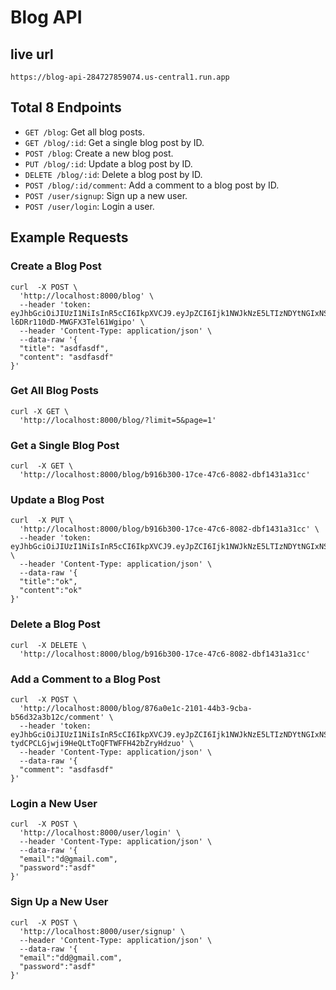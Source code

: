 # Blog API

## live url

`https://blog-api-284727859074.us-central1.run.app`

## Total 8 Endpoints

- `GET /blog`: Get all blog posts.
- `GET /blog/:id`: Get a single blog post by ID.
- `POST /blog`: Create a new blog post.
- `PUT /blog/:id`: Update a blog post by ID.
- `DELETE /blog/:id`: Delete a blog post by ID.
- `POST /blog/:id/comment`: Add a comment to a blog post by ID.
- `POST /user/signup`: Sign up a new user.
- `POST /user/login`: Login a user.

## Example Requests

### Create a Blog Post

```
curl  -X POST \
  'http://localhost:8000/blog' \
  --header 'token: eyJhbGciOiJIUzI1NiIsInR5cCI6IkpXVCJ9.eyJpZCI6Ijk1NWJkNzE5LTIzNDYtNGIxNS1iMGJmLTkyNGUxYTQ4NTA0OCIsImVtYWlsIjoiZEBnbWFpbC5jb20iLCJpYXQiOjE3Mzk1MDY3NTEsImV4cCI6MTczOTU5MzE1MX0.uoDAAuCjhKsr0aB-l6DRr110dD-MWGFX3Tel61Wgipo' \
  --header 'Content-Type: application/json' \
  --data-raw '{
  "title": "asdfasdf",
  "content": "asdfasdf"
}'
```

### Get All Blog Posts

```
curl -X GET \
  'http://localhost:8000/blog/?limit=5&page=1'
```

### Get a Single Blog Post

```
curl  -X GET \
  'http://localhost:8000/blog/b916b300-17ce-47c6-8082-dbf1431a31cc'
```

### Update a Blog Post

```
curl  -X PUT \
  'http://localhost:8000/blog/b916b300-17ce-47c6-8082-dbf1431a31cc' \
  --header 'token: eyJhbGciOiJIUzI1NiIsInR5cCI6IkpXVCJ9.eyJpZCI6Ijk1NWJkNzE5LTIzNDYtNGIxNS1iMGJmLTkyNGUxYTQ4NTA0OCIsImVtYWlsIjoiZEBnbWFpbC5jb20iLCJpYXQiOjE3Mzk1MDY5MDgsImV4cCI6MTczOTU5MzMwOH0.Kkn7CFQwZYsM2Yc_w6c0qgBOzCPUlGZWPr_4B90JcRw' \
  --header 'Content-Type: application/json' \
  --data-raw '{
  "title":"ok",
  "content":"ok"
}'
```

### Delete a Blog Post

```
curl  -X DELETE \
  'http://localhost:8000/blog/b916b300-17ce-47c6-8082-dbf1431a31cc'
```

### Add a Comment to a Blog Post

```
curl  -X POST \
  'http://localhost:8000/blog/876a0e1c-2101-44b3-9cba-b56d32a3b12c/comment' \
  --header 'token: eyJhbGciOiJIUzI1NiIsInR5cCI6IkpXVCJ9.eyJpZCI6Ijk1NWJkNzE5LTIzNDYtNGIxNS1iMGJmLTkyNGUxYTQ4NTA0OCIsImVtYWlsIjoiZEBnbWFpbC5jb20iLCJpYXQiOjE3Mzk1MDY1NjUsImV4cCI6MTczOTU5Mjk2NX0.TRbm-tydCPCLGjwji9HeQLtToQFTWFFH42bZryHdzuo' \
  --header 'Content-Type: application/json' \
  --data-raw '{
  "comment": "asdfasdf"
}'
```

### Login a New User

```
curl  -X POST \
  'http://localhost:8000/user/login' \
  --header 'Content-Type: application/json' \
  --data-raw '{
  "email":"d@gmail.com",
  "password":"asdf"
}'
```

### Sign Up a New User

```
curl  -X POST \
  'http://localhost:8000/user/signup' \
  --header 'Content-Type: application/json' \
  --data-raw '{
  "email":"dd@gmail.com",
  "password":"asdf"
}'
```
